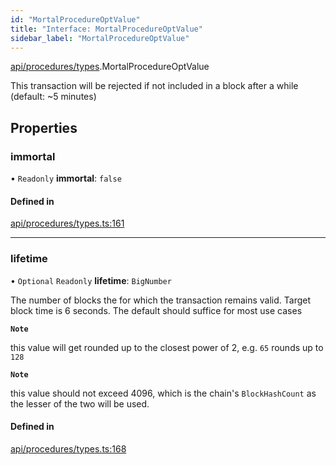```yaml
---
id: "MortalProcedureOptValue"
title: "Interface: MortalProcedureOptValue"
sidebar_label: "MortalProcedureOptValue"
---
```


[api/procedures/types](../../../../../modules/API/Procedures/Types/Types.md).MortalProcedureOptValue

This transaction will be rejected if not included in a block after a while (default: ~5 minutes)

## Properties

### immortal

• `Readonly` **immortal**: ``false``

#### Defined in

[api/procedures/types.ts:161](https://github.com/PolymeshAssociation/polymesh-sdk/blob/995f17653/src/api/procedures/types.ts#L161)

___

### lifetime

• `Optional` `Readonly` **lifetime**: `BigNumber`

The number of blocks the for which the transaction remains valid. Target block time is 6 seconds. The default should suffice for most use cases

**`Note`**

this value will get rounded up to the closest power of 2, e.g. `65` rounds up to `128`

**`Note`**

this value should not exceed 4096, which is the chain's `BlockHashCount` as the lesser of the two will be used.

#### Defined in

[api/procedures/types.ts:168](https://github.com/PolymeshAssociation/polymesh-sdk/blob/995f17653/src/api/procedures/types.ts#L168)
